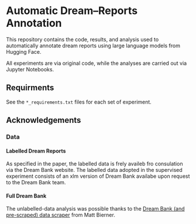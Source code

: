 # Automatic Dream–Reports Annotation

This repository contains the code, results, and analysis used to automatically annotate dream reports using large language models from Hugging Face.

All experiments are via original code, while the analyses are carried out via Jupyter Notebooks.

## Requirments

See the `*_requirements.txt` files for each set of experiment.

## Acknowledgements

### Data
#### Labelled Dream Reports
As specified in the paper, the labelled data is frely availeb fro consulation via the Dream Bank website. The labelled data adopted in the supervised experiment consists of an xlm version of Dream Bank availabe upon request to the Dream Bank team.

#### Full Dream Bank
The unlabelled-data analysis was possible thanks to the [Dream Bank (and pre-scraped) data scraper](https://github.com/mattbierner/DreamScrape) from Matt Bierner.
